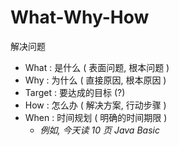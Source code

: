 # What-Why-How

解决问题

- What : 是什么 ( 表面问题, 根本问题 )
- Why : 为什么 ( 直接原因, 根本原因 )
- Target : 要达成的目标 (?)
- How : 怎么办 ( 解决方案, 行动步骤 )
- When : 时间规划 ( 明确的时间期限 )
    - _例如, 今天读 10 页 Java Basic_
